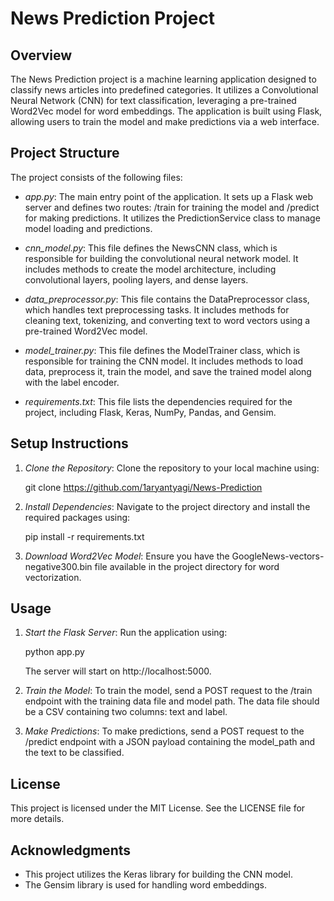 # News Prediction Project

## Overview
The News Prediction project is a machine learning application designed to classify news articles into predefined categories. It utilizes a Convolutional Neural Network (CNN) for text classification, leveraging a pre-trained Word2Vec model for word embeddings. The application is built using Flask, allowing users to train the model and make predictions via a web interface.

## Project Structure
The project consists of the following files:

- *app.py*: The main entry point of the application. It sets up a Flask web server and defines two routes: /train for training the model and /predict for making predictions. It utilizes the PredictionService class to manage model loading and predictions.

- *cnn_model.py*: This file defines the NewsCNN class, which is responsible for building the convolutional neural network model. It includes methods to create the model architecture, including convolutional layers, pooling layers, and dense layers.

- *data_preprocessor.py*: This file contains the DataPreprocessor class, which handles text preprocessing tasks. It includes methods for cleaning text, tokenizing, and converting text to word vectors using a pre-trained Word2Vec model.

- *model_trainer.py*: This file defines the ModelTrainer class, which is responsible for training the CNN model. It includes methods to load data, preprocess it, train the model, and save the trained model along with the label encoder.

- *requirements.txt*: This file lists the dependencies required for the project, including Flask, Keras, NumPy, Pandas, and Gensim.

## Setup Instructions
1. *Clone the Repository*: 
   Clone the repository to your local machine using:
   
   git clone https://github.com/1aryantyagi/News-Prediction
   

2. *Install Dependencies*: 
   Navigate to the project directory and install the required packages using:
   
   pip install -r requirements.txt
   

3. *Download Word2Vec Model*: 
   Ensure you have the GoogleNews-vectors-negative300.bin file available in the project directory for word vectorization.

## Usage
1. *Start the Flask Server*: 
   Run the application using:
   
   python app.py
   
   The server will start on http://localhost:5000.

2. *Train the Model*: 
   To train the model, send a POST request to the /train endpoint with the training data file and model path. The data file should be a CSV containing two columns: text and label.

3. *Make Predictions*: 
   To make predictions, send a POST request to the /predict endpoint with a JSON payload containing the model_path and the text to be classified.

## License
This project is licensed under the MIT License. See the LICENSE file for more details.

## Acknowledgments
- This project utilizes the Keras library for building the CNN model.
- The Gensim library is used for handling word embeddings.

